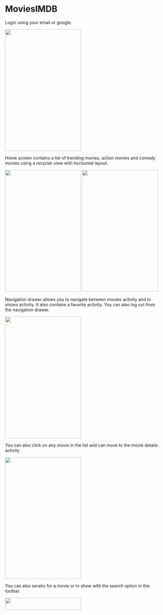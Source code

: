 # MoviesIMDB
Login using your email or google.

<img src="https://github.com/shivamvk/MoviesIMDB/blob/master/Screenshot_20180427-165448.png" height="400px" width="250px"/>

Home screen contains a list of trending movies, action movies and comedy movies using a recycler view with horizontal layout.

<img src="https://github.com/shivamvk/MoviesIMDB/blob/master/Screenshot_20180427-165348.png" height="400px" width="250px"/>   <img src="https://github.com/shivamvk/MoviesIMDB/blob/master/Screenshot_20180427-165356.png" height="400px" width="250px"/>

Navigation drawer allows you to navigate between movies activity and tv shows activity. It also contains a favorite activity. You can also log out from the navigation drawer.

<img src="https://github.com/shivamvk/MoviesIMDB/blob/master/Screenshot_20180427-165424.png" height="400px" width="250px"/>

You can also click on any movie in the list and can move to the movie details activity

<img src="https://github.com/shivamvk/MoviesIMDB/blob/master/Screenshot_20180427-165415.png" height="400px" width="250px"/>

You can also serahc for a movie or tv show with the search option in the toolbar.

<img src="https://github.com/shivamvk/MoviesIMDB/blob/master/Screenshot_20180427-165442.png" height="40px" width="250px"/>
